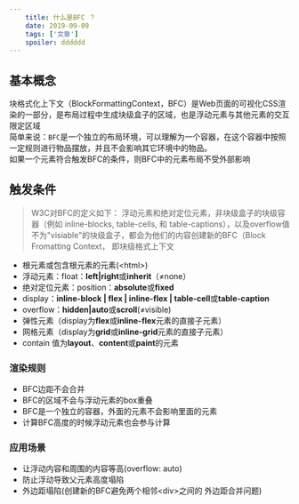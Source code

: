 ```yaml
---
    title: 什么是BFC ？
    date: 2019-09-09
    tags: ['文章']
    spoiler: dddddd
---
```

## 基本概念
块格式化上下文（BlockFormattingContext，BFC）是Web页面的可视化CSS渲染的一部分，是布局过程中生成块级盒子的区域，也是浮动元素与其他元素的交互限定区域   
简单来说：`BFC`是一个独立的布局环境，可以理解为一个容器，在这个容器中按照一定规则进行物品摆放，并且不会影响其它环境中的物品。  
如果一个元素符合触发BFC的条件，则BFC中的元素布局不受外部影响

## 触发条件
> W3C对BFC的定义如下： 浮动元素和绝对定位元素，非块级盒子的块级容器（例如 inline-blocks, table-cells, 和 table-captions），以及overflow值不为"visiable"的块级盒子，都会为他们的内容创建新的BFC（Block Fromatting Context， 即块级格式上下文

- 根元素或包含根元素的元素(\<html>)
- 浮动元素：float：**left|right**或**inherit**（≠none）
- 绝对定位元素：position：**absolute**或**fixed**
- display：**inline-block | flex | inline-flex | table-cell**或**table-caption**
- overflow：**hidden|auto**或**scroll**(≠visible)
- 弹性元素（display为**flex**或**inline-flex**元素的直接子元素）
- 网格元素（display为**grid**或**inline-grid**元素的直接子元素）
- contain 值为**layout**、**content**或**paint**的元素

### 渲染规则
- BFC边距不会合并
- BFC的区域不会与浮动元素的box重叠
- BFC是一个独立的容器，外面的元素不会影响里面的元素
- 计算BFC高度的时候浮动元素也会参与计算

### 应用场景
- 让浮动内容和周围的内容等高(overflow: auto)
- 防止浮动导致父元素高度塌陷
- 外边距塌陷(创建新的BFC避免两个相邻\<div>之间的 外边距合并问题)